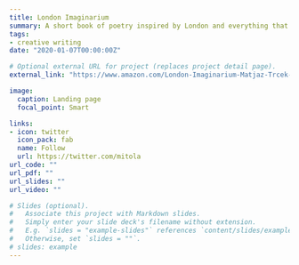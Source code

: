 ```yaml
---
title: London Imaginarium
summary: A short book of poetry inspired by London and everything that runs within 
tags:
- creative writing
date: "2020-01-07T00:00:00Z"

# Optional external URL for project (replaces project detail page).
external_link: "https://www.amazon.com/London-Imaginarium-Matjaz-Trcek-ebook/dp/B072BYDZL6"

image:
  caption: Landing page
  focal_point: Smart

links:
- icon: twitter
  icon_pack: fab
  name: Follow
  url: https://twitter.com/mitola
url_code: ""
url_pdf: ""
url_slides: ""
url_video: ""

# Slides (optional).
#   Associate this project with Markdown slides.
#   Simply enter your slide deck's filename without extension.
#   E.g. `slides = "example-slides"` references `content/slides/example-slides.md`.
#   Otherwise, set `slides = ""`.
# slides: example
---
```


